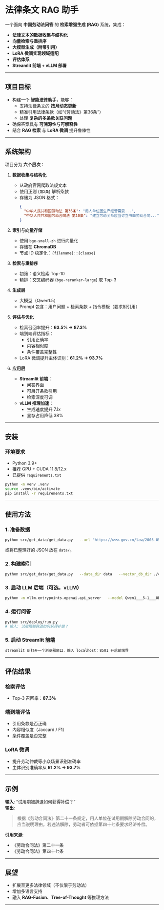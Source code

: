 # 法律条文 RAG 助手

一个面向 **中国劳动法问答** 的 **检索增强生成 (RAG)** 系统，集成：  
- **法律文本的数据收集与结构化**  
- **向量检索与重排序**  
- **大模型生成（附带引用）**  
- **LoRA 微调实现领域适配**  
- **评估体系**  
- **Streamlit 前端 + vLLM 部署**  

---

## 项目目标
- 构建一个 **智能法律助手**，能够：  
  - 支持法律条文的 **按月动态更新**  
  - 精准引用法律条款（如“《劳动法》第36条”）  
  - 处理 **复杂的多条款关联问题**  
- 确保答案具有 **可溯源性与可解释性**  
- 结合 **RAG 检索** 与 **LoRA 微调** 提升鲁棒性  

---

## 系统架构
项目分为 **六个层次**：

1. **数据收集与结构化**
   - 从政府官网爬取法规文本
   - 使用正则 (`第X条`) 解析条款
   - 存储为 JSON 格式：
     ```json
     {
       "中华人民共和国劳动法 第36条": "用人单位因生产经营需要...",
       "中华人民共和国劳动合同法 第10条": "建立劳动关系应当订立书面劳动合同..."
     }
     ```

2. **索引与向量存储**
   - 使用 `bge-small-zh` 进行向量化
   - 存储在 **ChromaDB**
   - 节点 ID 稳定化：`{filename}::{clause}`

3. **检索与重排序**
   - 初筛：语义检索 Top-10
   - 精排：交叉编码器 (`bge-reranker-large`) 取 Top-3

4. **生成层**
   - 大模型（Qwen1.5）
   - Prompt 包含：用户问题 + 检索条款 + 指令模板（要求附引用）

5. **评估与优化**
   - 检索召回率提升：**63.5% → 87.3%**
   - 端到端评估指标：
     - 引用正确率
     - 内容相似度
     - 条件覆盖完整性
   - LoRA 微调提升主体识别：**61.2% → 93.7%**

6. **应用层**
   - **Streamlit 前端**：
     - 问答界面
     - 可展开条款引用
     - 检索深度可调
   - **vLLM 推理加速**：
     - 生成速度提升 7.1x
     - 显存占用降低 38%

---

## 安装

### 环境要求
- Python 3.9+
- 推荐 GPU + CUDA 11.8/12.x
- 已提供 `requirements.txt`

```bash
python -m venv .venv
source .venv/bin/activate
pip install -r requirements.txt
```

---

## 使用方法

### 1. 准备数据
```bash
python src/get_data/get_data.py   --url "https://www.gov.cn/law/2005-05/25/content_905.htm"   --out data/processed/labor_law.json
```

或将已整理好的 JSON 放在 `data/`。

### 2. 构建索引
```bash
python src/get_data/get_data.py   --data_dir data   --vector_db_dir ./chroma_db   --persist_dir ./storage   
```

### 3. 启动 LLM 后端（可选，vLLM）
```bash
python -m vllm.entrypoints.openai.api_server   --model Qwen1___5-1___8B-Chat   --port 8000
```

### 4. 运行问答
```bash
python src/deploy/run.py
# 输入: 试用期被辞退如何获得补偿？
```

### 5. 启动 Streamlit 前端
```bash
streamlit 新打开一个浏览器窗口，输入 localhost：8501 开启前端界 
```

---

## 评估结果

### 检索评估
- Top-3 召回率：**87.3%**

### 端到端评估
- 引用条款是否正确
- 内容相似度（Jaccard / F1）
- 条件覆盖是否完整

### LoRA 微调
- 提升劳动仲裁等小众场景识别准确率
- 主体识别准确率从 **61.2% → 93.7%**

---

## 示例
**输入**: “试用期被辞退如何获得补偿？”  
**输出**:  
> 根据《劳动合同法》第二十一条规定，用人单位在试用期解除劳动合同的，应当说明理由。若违法解除，劳动者可依据第四十七条要求经济补偿。  

**引用来源**:  
- 《劳动合同法》第二十一条  
- 《劳动合同法》第四十七条  

---

## 展望
- 扩展至更多法律领域（不仅限于劳动法）  
- 增加多语言支持  
- 融入 **RAG-Fusion**、**Tree-of-Thought** 等推理方法  

---